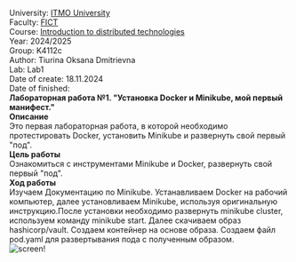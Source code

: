 University: [ITMO University](https://itmo.ru/ru/)    
Faculty: [FICT](https://fict.itmo.ru)     
Course: [Introduction to distributed technologies](https://github.com/itmo-ict-faculty/introduction-to-distributed-technologies)    
Year: 2024/2025    
Group: K4112c   
Author: Tiurina Oksana Dmitrievna    
Lab: Lab1      
Date of create: 18.11.2024   
Date of finished:   
**Лабораторная работа №1. "Установка Docker и Minikube, мой первый манифест."**    
**Описание**    
Это первая лабораторная работа, в которой необходимо протестировать Docker, установить Minikube и развернуть свой первый "под".     
**Цель работы**    
Ознакомиться с инструментами Minikube и Docker, развернуть свой первый "под".    
**Ход работы**    
Изучаем Документацию по Minikube. Устанавливаем Docker на рабочий компьютер, далее установливаем Minikube, используя оригинальную инструкцию.После установки необходимо развернуть minikube cluster, используем команду minikube start. Далее скачиваем образ hashicorp/vault. Создаем контейнер на основе образа. Создаем файл pod.yaml для развертывания пода с полученным образом.      
![screen]()!   
